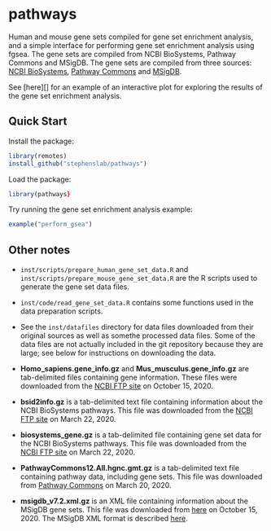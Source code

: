 # pathways

Human and mouse gene sets compiled for gene set enrichment analysis,
and a simple interface for performing gene set enrichment analysis
using fgsea. The gene sets are compiled from NCBI BioSystems, Pathway
Commons and MSigDB. The gene sets are compiled from three sources:
[NCBI BioSystems][biosystems], [Pathway Commons][pc] and 
[MSigDB][msigdb].

See [here][] for an example of an interactive plot for exploring the
results of the gene set enrichment analysis.

## Quick Start

Install the package:

```R
library(remotes)
install_github("stephenslab/pathways")
```

Load the package:

```R
library(pathways}
```

Try running the gene set enrichment analysis example:

```R
example("perform_gsea")
```

## Other notes

+ `inst/scripts/prepare_human_gene_set_data.R` and
  `inst/scripts/prepare_mouse_gene_set_data.R` are the R scripts used
  to generate the gene set data files.

+ `inst/code/read_gene_set_data.R` contains some functions
  used in the data preparation scripts.

+ See the `inst/datafiles` directory for data files downloaded from
  their original sources as well as somethe processed data files. Some 
  of the data files are not actually included in the git repository
  because they are large; see below for instructions on downloading the
  data.

+ **Homo_sapiens.gene_info.gz** and **Mus_musculus.gene_info.gz** are
  tab-delimited files containing gene information. These files were
  downloaded from the [NCBI FTP site][ncbi-ftp-gene] on October
  15, 2020.

+ **bsid2info.gz** is a tab-delimited text file containing information
  about the NCBI BioSystems pathways. This file was downloaded from
  the [NCBI FTP site][ncbi-ftp-biosystems] on March 22, 2020.

+ **biosystems_gene.gz** is a tab-delimited file containing gene set
  data for the NCBI BioSystems pathways. This file was downloaded from
  the [NCBI FTP site][ncbi-ftp-biosystems] on March 22, 2020.

+ **PathwayCommons12.All.hgnc.gmt.gz** is a tab-delimited text file
  containing pathway data, including gene sets. This file was
  downloaded from [Pathway Commons][pc-12-downloads] on March
  20, 2020.

+ **msigdb_v7.2.xml.gz** is an XML file containing information about
  the MSigDB gene sets. This file was downloaded from
  [here][msigdb-download] on October 15, 2020. The MSigDB XML format
  is described [here][msigdb-xml-format].

[biosystems]: https://www.ncbi.nlm.nih.gov/biosystems
[pc]: https://www.pathwaycommons.org
[ncbi-ftp-gene]: https://ftp.ncbi.nih.gov/gene
[hgnc]: https://www.genenames.org/download/custom
[ncbi-ftp-biosystems]: https://ftp.ncbi.nih.gov/pub/biosystems
[pc-12-downloads]: https://www.pathwaycommons.org/archives/PC2/v12
[gaf]: http://geneontology.org/docs/go-annotation-file-gaf-format-2.1
[msigdb]: https://www.gsea-msigdb.org/gsea/msigdb
[msigdb-download]: https://www.gsea-msigdb.org/gsea/downloads.jsp
[msigdb-xml-format]: https://software.broadinstitute.org/cancer/software/gsea/wiki/index.php/MSigDB_XML_description
